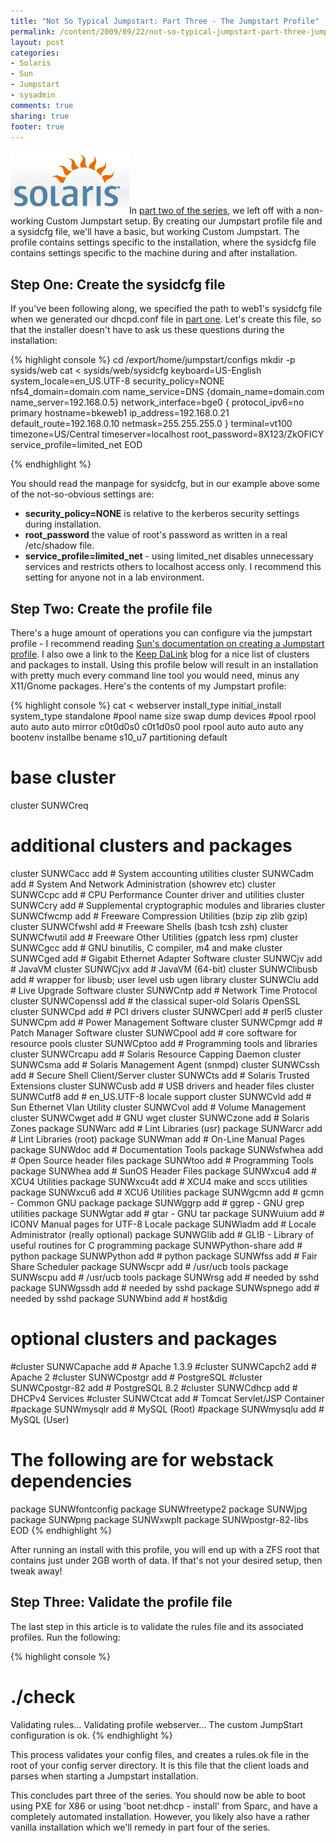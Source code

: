 ```yaml
---
title: "Not So Typical Jumpstart: Part Three - The Jumpstart Profile"
permalink: /content/2009/09/22/not-so-typical-jumpstart-part-three-jumpstart-profile
layout: post
categories:
- Solaris
- Sun
- Jumpstart
- sysadmin
comments: true
sharing: true
footer: true
---
```

![](/assets/images/solaris.gif)In [part two of the series](http://www.sysadminsjourney.com/content/2009/09/21/not-so-typical-jumpstart-part-two), we left off with a non-working Custom Jumpstart setup. By
creating our Jumpstart profile file and a sysidcfg file, we'll have a basic,
but working Custom Jumpstart. The profile contains settings specific to the
installation, where the sysidcfg file contains settings specific to the
machine during and after installation.

## Step One: Create the sysidcfg file

If you've been following along, we specified the path to web1's sysidcfg file
when we generated our dhcpd.conf file in [part one](http://www.sysadminsjourney.com/content/2009/09/18/not-so-typical-jumpstart-part-one). Let's create this file, so that the installer doesn't
have to ask us these questions during the installation:

{% highlight console %}
cd /export/home/jumpstart/configs
mkdir -p sysids/web
cat <<EOD > sysids/web/sysidcfg
keyboard=US-English
system_locale=en_US.UTF-8
security_policy=NONE
nfs4_domain=domain.com
name_service=DNS {domain_name=domain.com name_server=192.168.0.5}
network_interface=bge0 { protocol_ipv6=no
                         primary
                         hostname=bkeweb1
                         ip_address=192.168.0.21
                         default_route=192.168.0.10
                         netmask=255.255.255.0
                        }
terminal=vt100
timezone=US/Central
timeserver=localhost
root_password=8X123/ZkOFICY
service_profile=limited_net
EOD

{% endhighlight %}

You should read the manpage for sysidcfg, but in our example above some of the
not-so-obvious settings are:

  * **security_policy=NONE** is relative to the kerberos security settings during installation.
  * **root_password** the value of root's password as written in a real /etc/shadow file.
  * **service_profile=limited_net** - using limited_net disables unnecessary services and restricts others to localhost access only. I recommend this setting for anyone not in a lab environment.

## Step Two: Create the profile file

There's a huge amount of operations you can configure via the jumpstart
profile - I recommend reading [Sun's documentation on creating a Jumpstart profile](http://docs.sun.com/app/docs/doc/820-7014/preparecustom-53442?l=en&a=view). I also owe a link to the [Keep DaLink](http://kdl.nobugware.com/post/2009/07/28/ultimate-solaris-10-jumpstart-profile/) blog for a nice list of clusters and packages to install. Using this
profile below will result in an installation with pretty much every command
line tool you would need, minus any X11/Gnome packages. Here's the contents of
my Jumpstart profile:

{% highlight console %}
cat <<EOD > webserver
install_type    initial_install
system_type     standalone
#pool           name  size swap dump devices
#pool           rpool auto auto auto mirror c0t0d0s0 c0t1d0s0
pool            rpool auto auto auto any
bootenv         installbe bename s10_u7 
partitioning    default

# base cluster
cluster SUNWCreq
# additional clusters and packages
cluster SUNWCacc add # System accounting utilities
cluster SUNWCadm add # System And Network Administration (showrev etc)
cluster SUNWCcpc add # CPU Performance Counter driver and utilities
cluster SUNWCcry add # Supplemental cryptographic modules and libraries
cluster SUNWCfwcmp add # Freeware Compression Utilities (bzip zip zlib gzip)
cluster SUNWCfwshl add # Freeware Shells (bash tcsh zsh)
cluster SUNWCfwutil add # Freeware Other Utilities (gpatch less rpm)
cluster SUNWCgcc add # GNU binutilis, C compiler, m4 and make
cluster SUNWCged add # Gigabit Ethernet Adapter Software
cluster SUNWCjv add # JavaVM
cluster SUNWCjvx add # JavaVM (64-bit)
cluster SUNWClibusb add # wrapper for libusb; user level usb ugen library
cluster SUNWClu add # Live Upgrade Software
cluster SUNWCntp add # Network Time Protocol
cluster SUNWCopenssl add # the classical super-old Solaris OpenSSL
cluster SUNWCpd add # PCI drivers
cluster SUNWCperl add # perl5
cluster SUNWCpm add # Power Management Software
cluster SUNWCpmgr add # Patch Manager Software
cluster SUNWCpool add # core software for resource pools
cluster SUNWCptoo add # Programming tools and libraries
cluster SUNWCrcapu add # Solaris Resource Capping Daemon
cluster SUNWCsma add # Solaris Management Agent (snmpd)
cluster SUNWCssh add # Secure Shell Client/Server
cluster SUNWCts add # Solaris Trusted Extensions
cluster SUNWCusb add # USB drivers and header files
cluster SUNWCutf8 add # en_US.UTF-8 locale support
cluster SUNWCvld add # Sun Ethernet Vlan Utility
cluster SUNWCvol add # Volume Management
cluster SUNWCwget add # GNU wget
cluster SUNWCzone add # Solaris Zones
package SUNWarc add # Lint Libraries (usr)
package SUNWarcr add # Lint Libraries (root)
package SUNWman add # On-Line Manual Pages
package SUNWdoc add # Documentation Tools
package SUNWsfwhea add # Open Source header files
package SUNWtoo add # Programming Tools
package SUNWhea add # SunOS Header Files
package SUNWxcu4 add # XCU4 Utilities
package SUNWxcu4t add # XCU4 make and sccs utilities
package SUNWxcu6 add # XCU6 Utilities
package SUNWgcmn add # gcmn - Common GNU package
package SUNWggrp add # ggrep - GNU grep utilities
package SUNWgtar add # gtar - GNU tar
package SUNWuium add # ICONV Manual pages for UTF-8 Locale
package SUNWladm add # Locale Administrator (really optional)
package SUNWGlib add # GLIB - Library of useful routines for C programming
package SUNWPython-share add # python
package SUNWPython add # python
package SUNWfss add # Fair Share Scheduler
package SUNWscpr add # /usr/ucb tools
package SUNWscpu add # /usr/ucb tools
package SUNWrsg add # needed by sshd
package SUNWgssdh add # needed by sshd
package SUNWspnego add # needed by sshd
package SUNWbind add # host&dig

# optional clusters and packages
#cluster SUNWCapache add # Apache 1.3.9
#cluster SUNWCapch2 add # Apache 2
#cluster SUNWCpostgr add # PostgreSQL
#cluster SUNWCpostgr-82 add # PostgreSQL 8.2
#cluster SUNWCdhcp add # DHCPv4 Services
#cluster SUNWCtcat add # Tomcat Servlet/JSP Container
#package SUNWmysqlr add # MySQL (Root)
#package SUNWmysqlu add # MySQL (User)

# The following are for webstack dependencies
package         SUNWfontconfig
package         SUNWfreetype2
package         SUNWjpg
package         SUNWpng
package         SUNWxwplt
package         SUNWpostgr-82-libs
EOD
{% endhighlight %}

After running an install with this profile, you will end up with a ZFS root
that contains just under 2GB worth of data. If that's not your desired setup,
then tweak away!

## Step Three: Validate the profile file

The last step in this article is to validate the rules file and its associated
profiles. Run the following:

{% highlight console %}
# ./check
Validating rules...
Validating profile webserver...
The custom JumpStart configuration is ok.
{% endhighlight %}

This process validates your config files, and creates a rules.ok file in the
root of your config server directory. It is this file that the client loads
and parses when starting a Jumpstart installation.

This concludes part three of the series. You should now be able to boot using
PXE for X86 or using 'boot net:dhcp - install' from Sparc, and have a
completely automated installation. However, you likely also have a rather
vanilla installation which we'll remedy in part four of the series.

